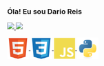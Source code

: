 ### Óla! Eu sou Dario Reis 

<div>
  <a href="https://github.com/darioreisjr">
  <img height="160em" src="https://github-readme-stats.vercel.app/api?username=darioreisjr&show_icons=true&theme=dracula&include_all_commits=true&count_private=true"/>
  <img height="160em" src="https://github-readme-stats.vercel.app/api/top-langs/?username=darioreisjr&layout=compact&langs_count=7&theme=dracula"/>
</div>

<div style="display: inline_block"><br>
  
  <img align="center" alt="dario-HTML" height="50" width="50" src="https://raw.githubusercontent.com/devicons/devicon/master/icons/html5/html5-original.svg">
  <img align="center" alt="dario-CSS" height="50" width="50" src="https://raw.githubusercontent.com/devicons/devicon/master/icons/css3/css3-original.svg">
  <img align="center" alt="dario-Js" height="50" width="50" src="https://raw.githubusercontent.com/devicons/devicon/master/icons/javascript/javascript-plain.svg">
  <img align="center" alt="dario-Python" height="50" width="50" src="https://raw.githubusercontent.com/devicons/devicon/master/icons/python/python-original.svg">
  
  
  </div>

##
  
  
